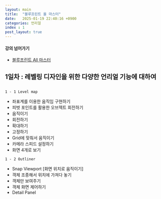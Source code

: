 ```yaml
---
layout: main
title:  "블루프린트 올 마스터"
date:   2025-01-19 22:40:16 +0900
categories: 언리얼
index : 1
post_layout: true
---
```


<h4>강의 넘어가기</h4>
<ul class="actions">
  <li><a href="https://www.udemy.com/course/unreal-engine-5-create-video-game-in-ue5-with-blueprint/" class="button">블루프린트 All 마스터</a></li>
</ul>

## 1일차 : 레벨링 디자인을 위한 다양한 언리얼 기능에 대하여
## 

`1 - 1 Level map`

- 좌표계를 이용한 움직임 구현하기 
- 피벗 포인트를 활용한 오브젝트 회전하기
- 움직이기
- 회전하기
- 확대하기
- 고정하기
- Grid에 맞춰서 움직이기
- 카메라 스피드 설정하기
- 화면 4개로 보기


`1 - 2 Outliner`

- Snap Viewport [화면 위치로 움직이기]
- 객체 조종해서 위치에 가져다 놓기
- 객체만 보여주기
- 객체 화면 제어하기
- Detail Panel

